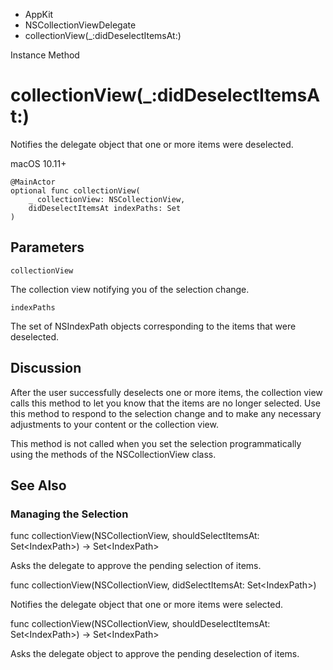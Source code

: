 

- AppKit
- NSCollectionViewDelegate
-  collectionView(\_:didDeselectItemsAt:) 

Instance Method

# collectionView(\_:didDeselectItemsAt:)

Notifies the delegate object that one or more items were deselected.

macOS 10.11+

``` source
@MainActor
optional func collectionView(
    _ collectionView: NSCollectionView,
    didDeselectItemsAt indexPaths: Set
)
```

## Parameters 

`collectionView`  

The collection view notifying you of the selection change.

`indexPaths`  

The set of NSIndexPath objects corresponding to the items that were deselected.

## Discussion

After the user successfully deselects one or more items, the collection view calls this method to let you know that the items are no longer selected. Use this method to respond to the selection change and to make any necessary adjustments to your content or the collection view.

This method is not called when you set the selection programmatically using the methods of the NSCollectionView class.

## See Also

### Managing the Selection

func collectionView(NSCollectionView, shouldSelectItemsAt: Set&lt;IndexPath>) -> Set&lt;IndexPath>

Asks the delegate to approve the pending selection of items.

func collectionView(NSCollectionView, didSelectItemsAt: Set&lt;IndexPath>)

Notifies the delegate object that one or more items were selected.

func collectionView(NSCollectionView, shouldDeselectItemsAt: Set&lt;IndexPath>) -> Set&lt;IndexPath>

Asks the delegate object to approve the pending deselection of items.

